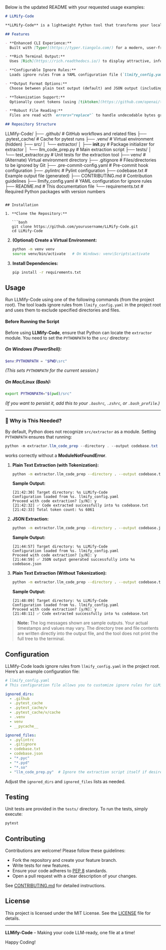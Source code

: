 Below is the updated README with your requested usage examples:

```markdown
# LLMify-Code

**LLMify-Code** is a lightweight Python tool that transforms your local codebase into a single, well-structured text file—ready to be ingested by large language models like ChatGPT. The tool extracts the entire directory tree and file contents (handling encoding issues gracefully) and optionally counts tokens using tiktoken. Output can be generated in plain text or JSON format.

## Features

- **Enhanced CLI Experience:**  
  Built with [Typer](https://typer.tiangolo.com/) for a modern, user-friendly command-line interface.

- **Rich Terminal Output:**  
  Uses [Rich](https://rich.readthedocs.io/) to display attractive, informative log messages.

- **Configurable Ignore Rules:**  
  Loads ignore rules from a YAML configuration file (`llmify_config.yaml`) in the project root. Customize which directories and files to skip without modifying the code.

- **Output Format Options:**  
  Choose between plain text output (default) and JSON output (including directory tree, file metadata, and token counts) via the `--output-format` option.

- **Tokenization Support:**  
  Optionally count tokens (using [tiktoken](https://github.com/openai/tiktoken)) to help you stay within token limits.

- **Robust File Reading:**  
  Files are read with `errors="replace"` to handle undecodable bytes gracefully.

## Repository Structure

```
LLMify-Code/
├── .github/                   # GitHub workflows and related files
├── .pytest_cache/             # Cache for pytest runs
├── .venv/                     # Virtual environment (hidden)
├── src/
│   └── extractor/
│       ├── __init__.py        # Package initializer for extractor
│       └── llm_code_prep.py   # Main extraction script
├── tests/
│   └── test_extractor.py      # Unit tests for the extraction tool
├── venv/                      # (Alternate) Virtual environment directory
├── .gitignore                 # Files/directories to be ignored by Git
├── .pre-commit-config.yaml    # Pre-commit hook configuration
├── .pylintrc                  # Pylint configuration
├── codebase.txt               # Example output file (generated)
├── CONTRIBUTING.md            # Contribution guidelines
├── llmify_config.yaml         # YAML configuration for ignore rules
├── README.md                  # This documentation file
└── requirements.txt           # Required Python packages with version numbers
```

## Installation

1. **Clone the Repository:**

   ```bash
   git clone https://github.com/yourusername/LLMify-Code.git
   cd LLMify-Code
   ```

2. **(Optional) Create a Virtual Environment:**

   ```bash
   python -m venv venv
   source venv/bin/activate   # On Windows: venv\Scripts\activate
   ```

3. **Install Dependencies:**

   ```bash
   pip install -r requirements.txt
   ```

## Usage

Run LLMify-Code using one of the following commands (from the project root). The tool loads ignore rules from `llmify_config.yaml` in the project root and uses them to exclude specified directories and files.

#### **Before Running the Script**
Before using **LLMify-Code**, ensure that Python can locate the `extractor` module. You need to set the `PYTHONPATH` to the `src/` directory:

##### **On Windows (PowerShell):**
```powershell
$env:PYTHONPATH = "$PWD\src"
```
*(This sets `PYTHONPATH` for the current session.)*

##### **On Mac/Linux (Bash):**
```bash
export PYTHONPATH="$(pwd)/src"
```
*(If you want to persist it, add this to your `.bashrc`, `.zshrc`, or `.bash_profile`.)*

---

### **🔹 Why is This Needed?**
By default, Python does not recognize `src/extractor` as a module. Setting `PYTHONPATH` ensures that running:

```powershell
python -m extractor.llm_code_prep --directory . --output codebase.txt
```
works correctly without a **ModuleNotFoundError**.

1. **Plain Text Extraction (with Tokenization):**

   ```bash
   python -m extractor.llm_code_prep --directory . --output codebase.txt --tokenize
   ```
   **Sample Output:**
   ```
   [21:42:30] Target directory: %s LLMify-Code
   Configuration loaded from %s. llmify_config.yaml
   Proceed with code extraction? [y/N]: y
   [21:42:32] ✅ Code extracted successfully into %s codebase.txt
   [21:42:33] Total token count: %s 6061
   ```

2. **JSON Extraction:**

   ```bash
   python -m extractor.llm_code_prep --directory . --output codebase.json --output-format json
   ```
   **Sample Output:**
   ```
   [21:44:57] Target directory: %s LLMify-Code
   Configuration loaded from %s. llmify_config.yaml
   Proceed with code extraction? [y/N]: y
   [21:44:59] ✅ JSON output generated successfully into %s codebase.json
   ```

3. **Plain Text Extraction (Without Tokenization):**

   ```bash
   python -m extractor.llm_code_prep --directory . --output codebase.txt
   ```
   **Sample Output:**
   ```
   [21:48:09] Target directory: %s LLMify-Code
   Configuration loaded from %s. llmify_config.yaml
   Proceed with code extraction? [y/N]: y
   [21:48:11] ✅ Code extracted successfully into %s codebase.txt
   ```

> **Note:** The log messages shown are sample outputs. Your actual timestamps and values may vary. The directory tree and file contents are written directly into the output file, and the tool does not print the full tree to the terminal.

## Configuration

LLMify-Code loads ignore rules from `llmify_config.yaml` in the project root. Here’s an example configuration file:

```yaml
# llmify_config.yaml
# This configuration file allows you to customize ignore rules for LLMify-Code.

ignored_dirs:
  - .github
  - .pytest_cache
  - .pytest_cache/v
  - .pytest_cache/v/cache
  - .venv
  - venv
  - __pycache__

ignored_files:
  - .pylintrc
  - .gitignore
  - codebase.txt
  - codebase.json
  - "*.pyc"
  - "*.pyd"
  - "*.so"
  - "llm_code_prep.py"  # Ignore the extraction script itself if desired
```

Adjust the `ignored_dirs` and `ignored_files` lists as needed.

## Testing

Unit tests are provided in the `tests/` directory. To run the tests, simply execute:

```bash
pytest
```

## Contributing

Contributions are welcome! Please follow these guidelines:

- Fork the repository and create your feature branch.
- Write tests for new features.
- Ensure your code adheres to [PEP 8](https://www.python.org/dev/peps/pep-0008/) standards.
- Open a pull request with a clear description of your changes.

See [CONTRIBUTING.md](CONTRIBUTING.md) for detailed instructions.

## License

This project is licensed under the MIT License. See the [LICENSE](LICENSE) file for details.

---

**LLMify-Code** – Making your code LLM-ready, one file at a time!

Happy Coding!
